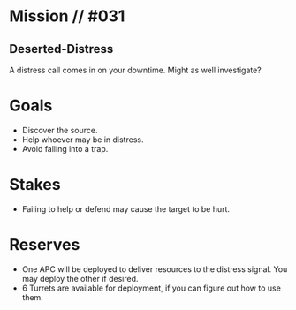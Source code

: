 # Mission // #031
## Deserted-Distress

A distress call comes in on your downtime. Might as well investigate?

# Goals
- Discover the source.
- Help whoever may be in distress.
- Avoid falling into a trap.

# Stakes
- Failing to help or defend may cause the target to be hurt.

# Reserves
- One APC will be deployed to deliver resources to the distress signal. You may deploy the other if desired.
- 6 Turrets are available for deployment, if you can figure out how to use them.